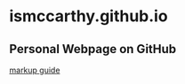 # ismccarthy.github.io

## Personal Webpage on GitHub

[markup guide](https://ismccarthy.github.io/markup.html)
